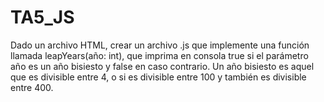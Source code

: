 # TA5_JS
Dado un archivo HTML, crear un archivo .js que implemente una función llamada leapYears(año: int), que imprima en consola true si el parámetro año es un año bisiesto y false en caso contrario.
Un año bisiesto es aquel que es divisible entre 4, o si es divisible entre 100 y también es divisible entre 400.
